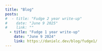 ```yaml
---
title: "Blog"
posts:
#  - title: "Fudge 2 year write-up"
#    date: "June 9 2025"
#    link: ""
  - title: "Fudge 1 year write-up"
    date: "June 9 2024"
    link: https://danielc.dev/blog/fudge1/
---
```

